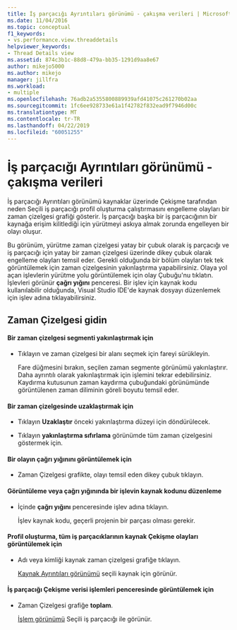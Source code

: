 ```yaml
---
title: İş parçacığı Ayrıntıları görünümü - çakışma verileri | Microsoft Docs
ms.date: 11/04/2016
ms.topic: conceptual
f1_keywords:
- vs.performance.view.threaddetails
helpviewer_keywords:
- Thread Details view
ms.assetid: 874c3b1c-88d8-479a-bb35-1291d9aa8e67
author: mikejo5000
ms.author: mikejo
manager: jillfra
ms.workload:
- multiple
ms.openlocfilehash: 76adb2a5355800889939afd41075c261270b02aa
ms.sourcegitcommit: 1fc6ee928733e61a1f42782f832ead9f7946d00c
ms.translationtype: MT
ms.contentlocale: tr-TR
ms.lasthandoff: 04/22/2019
ms.locfileid: "60051255"
---
```

# <a name="thread-details-view---contention-data"></a>İş parçacığı Ayrıntıları görünümü - çakışma verileri
İş parçacığı Ayrıntıları görünümü kaynaklar üzerinde Çekişme tarafından neden Seçili iş parçacığı profil oluşturma çalıştırmasını engelleme olayları bir zaman çizelgesi grafiği gösterir. İş parçacığı başka bir iş parçacığının bir kaynağa erişim kilitlediği için yürütmeyi askıya almak zorunda engelleyen bir olayı oluşur.

 Bu görünüm, yürütme zaman çizelgesi yatay bir çubuk olarak iş parçacığı ve iş parçacığı için yatay bir zaman çizelgesi üzerinde dikey çubuk olarak engelleme olayları temsil eder. Gerekli olduğunda bir bölüm olayları tek tek görüntülemek için zaman çizelgesinin yakınlaştırma yapabilirsiniz. Olaya yol açan işlevlerin yürütme yolu görüntülemek için olay Çubuğu'nu tıklatın. İşlevleri görünür **çağrı yığını** penceresi. Bir işlev için kaynak kodu kullanılabilir olduğunda, Visual Studio IDE'de kaynak dosyayı düzenlemek için işlev adına tıklayabilirsiniz.

## <a name="navigate-the-timeline"></a>Zaman Çizelgesi gidin

#### <a name="to-zoom-in-on-a-timeline-segment"></a>Bir zaman çizelgesi segmenti yakınlaştırmak için

- Tıklayın ve zaman çizelgesi bir alanı seçmek için fareyi sürükleyin.

     Fare düğmesini bırakın, seçilen zaman segmente görünümü yakınlaştırır. Daha ayrıntılı olarak yakınlaştırmak için işlemini tekrar edebilirsiniz. Kaydırma kutusunun zaman kaydırma çubuğundaki görünümünde görüntülenen zaman diliminin göreli boyutu temsil eder.

#### <a name="to-zoom-out-on-a-timeline"></a>Bir zaman çizelgesinde uzaklaştırmak için

- Tıklayın **Uzaklaştır** önceki yakınlaştırma düzeyi için döndürülecek.

- Tıklayın **yakınlaştırma sıfırlama** görünümde tüm zaman çizelgesini göstermek için.

#### <a name="to-view-the-call-stack-of-an-event"></a>Bir olayın çağrı yığınını görüntülemek için

- Zaman Çizelgesi grafikte, olayı temsil eden dikey çubuk tıklayın.

#### <a name="to-view-or-edit-the-source-code-of-a-function-in-the-call-stack"></a>Görüntüleme veya çağrı yığınında bir işlevin kaynak kodunu düzenleme

- İçinde **çağrı yığını** penceresinde işlev adına tıklayın.

  İşlev kaynak kodu, geçerli projenin bir parçası olması gerekir.

#### <a name="to-view-the-contention-events-of-a-resource-in-all-threads-in-the-profiling-run"></a>Profil oluşturma, tüm iş parçacıklarının kaynak Çekişme olayları görüntülemek için

- Adı veya kimliği kaynak zaman çizelgesi grafiğe tıklayın.

     [Kaynak Ayrıntıları görünümü](../profiling/resource-details-view-contention-data.md) seçili kaynak için görünür.

#### <a name="to-view-the-thread-contention-data-in-the-processes-window"></a>İş parçacığı Çekişme verisi işlemleri penceresinde görüntülemek için

- Zaman Çizelgesi grafiğe **toplam**.

     [İşlem görünümü](../profiling/process-view-contention-data.md) Seçili iş parçacığı ile görünür.